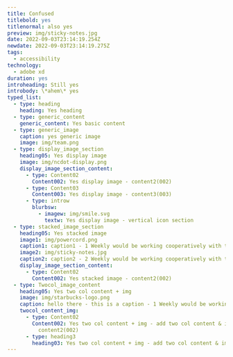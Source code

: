 ```yaml
---
title: Confused
titlebold: yes
titlenormal: also yes
preview: img/sticky-notes.jpg
date: 2022-09-03T23:14:19.254Z
newdate: 2022-09-03T23:14:19.275Z
tags:
  - accessibility
technology:
  - adobe xd
duration: yes
introheading: Still yes
introbody: \*ahem\* yes
typed_list:
  - type: heading
    heading: Yes heading
  - type: generic_content
    generic_content: Yes basic content
  - type: generic_image
    caption: yes generic image
    image: img/team.png
  - type: display_image_section
    heading05: Yes display image
    image: img/ncdot-display.png
    display_image_section_content:
      - type: Content02
        Content002: Yes display image - content2(002)
      - type: Content03
        Content003: Yes display image - content3(003)
      - type: introw
        blurbsw:
          - imagew: img/smile.svg
            textw: Yes display image - vertical icon section
  - type: stacked_image_section
    heading05: Yes stacked image
    image1: img/powercord.png
    caption1: caption1 - 1 Weekly would be working cooperatively with the product and engineering teams on enterprise -facing features
    image2: img/sticky-notes.jpg
    caption2: caption2 - 2 Weekly would be working cooperatively with the product and engineering teams on enterprise -facing features
    display_image_section_content:
      - type: Content02
        Content002: Yes stacked image - content2(002)
  - type: Twocol_image_content
    heading05: Yes two col content + img
    image: img/starbucks-logo.png
    caption: hello there - this is a caption - 1 Weekly would be working cooperatively with the product and engineering teams on enterprise -facing features
    twocol_content_img:
      - type: Content02
        Content002: Yes two col content + img - add two col content & img item -
          content2(002)
      - type: heading3
        heading03: Yes two col content + img - add two col content & img item - heading03
---
```

